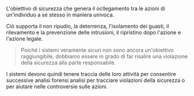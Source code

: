 L'obiettivo di sicurezza che genera il ocllegamento tra le azioni di un'individuo a sé stesso in maniera univoca.

Ciò supporta il non ripudio, la deterrenza, l'isolamento dei guasti, il rilevamento e la prevenzione delle intrusioni, il ripristino dopo l'azione e l'azione legale. 

> Poiché i sistemi veramente sicuri non sono ancora un'obiettivo raggiungibile, dobbiamo essere in grado di far risalire una violazione della sicurezza alla parte responsabile.


I sistemi devono quindi tenere traccia delle loro attività per consentire successive analisi forensi analisi per tracciare violazioni della sicurezza o per aiutare nelle controversie sulle azioni.